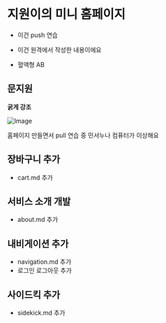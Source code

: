 # 지원이의 미니 홈페이지

- 이건 push 연습

- 이건 원격에서 작성한 내용이에요

- 혈액형 AB

## 문지원

**굵게 강조**

![Image](https://github.com/user-attachments/assets/8136d4a3-4b94-4c43-b7d1-6e503882c6c2)



홈페이지 만들면서 pull 연습 중
민서누나 컴퓨터가 이상해요

## 장바구니 추가
- cart.md 추가
## 서비스 소개 개발
- about.md 추가
## 내비게이션 추가
- navigation.md 추가
- 로그인 로그아웃 추가
## 사이드킥 추가
- sidekick.md 추가